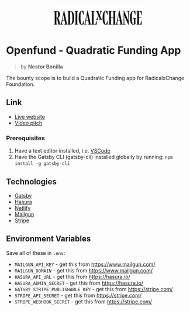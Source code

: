 <p align="center">
  <img align="center" width="50%" src="/src/vectors/rxc-logo.svg">
</p>

# Openfund - Quadratic Funding App
> by **Nestor Bonilla**

The bounty scope is to build a Quadratic Funding app for RadicalxChange Foundation.

## Link
* [Live website](https://openfund.netlify.app)
* [Video pitch](https://youtu.be/2V3W_JxUmlY)

### Prerequisites

1. Have a text editor installed, i.e. [VSCode](https://code.visualstudio.com/)
2. Have the Gatsby CLI (gatsby-cli) installed globally by running:
   `npm install -g gatsby-cli`

## Technologies
- [Gatsby](https://www.gatsbyjs.com)
- [Hasura](https://hasura.io)
- [Netlify](https://www.netlify.com)
- [Mailgun](https://www.mailgun.com)
- [Stripe](https://stripe.com)

## Environment Variables

Save all of these in `.env`:

- `MAILGUN_API_KEY` - get this from https://www.mailgun.com/
- `MAILGUN_DOMAIN` - get this from https://www.mailgun.com/
- `HASURA_API_URL` - get this from https://hasura.io/
- `HASURA_ADMIN_SECRET` - get this from https://hasura.io/
- `GATSBY_STRIPE_PUBLISHABLE_KEY` - get this from https://stripe.com/
- `STRIPE_API_SECRET` - get this from https://stripe.com/
- `STRIPE_WEBHOOK_SECRET` - get this from https://stripe.com/